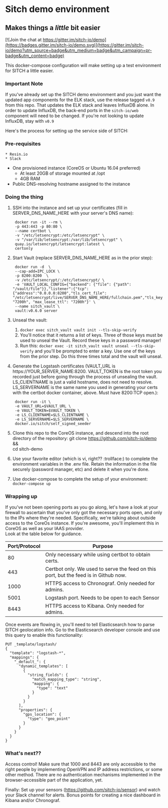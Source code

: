 # Sitch demo environment
## Makes things a _little_ bit easier

[![Join the chat at https://gitter.im/sitch-io/demo](https://badges.gitter.im/sitch-io/demo.svg)](https://gitter.im/sitch-io/demo?utm_source=badge&utm_medium=badge&utm_campaign=pr-badge&utm_content=badge)

This docker-compose configuration will make setting up a test environment for
SITCH a little easier.

### Important Note

If you've already set up the SITCH demo environment and you just want the
updated app components for the ELK stack, use the release tagged `v0.9` from
this repo.  That updates the ELK stack and leaves InfluxDB alone.  In order to
update InfluxDB, the back-end ports in the `sitch-io/web` component will need
to be changed.  If you're not looking to update InfluxDB, stay with `v0.9`



Here's the process for setting up the service side of SITCH:

### Pre-requisites
    * Resin.io
    * Slack
  * One provisioned instance (CoreOS or Ubuntu 16.04 preferred)
    * At least 20GB of storage mounted at /opt
    * 4GB RAM
  * Public DNS-resolving hostname assigned to the instance

### Doing the thing
1. SSH into the instance and set up your certificates (fill in
  SERVER_DNS_NAME_HERE with your server's DNS name):

        docker run -it --rm \
        -p 443:443 -p 80:80 \
        --name certbot \
        -v "/etc/letsencrypt:/etc/letsencrypt" \
        -v "/var/lib/letsencrypt:/var/lib/letsencrypt" \
        quay.io/letsencrypt/letsencrypt:latest \
        certonly

1. Start Vault (replace SERVER_DNS_NAME_HERE as in the prior step):

        docker run -d  \
        --cap-add=IPC_LOCK \
        -p 8200:8200  \
        -v /etc/letsencrypt/:/etc/letsencrypt/ \
        -e 'VAULT_LOCAL_CONFIG={"backend": {"file": {"path": "/vault/file"}},"listener":{"tcp":{"address":"0.0.0.0:8200","tls_cert_file": "/etc/letsencrypt/live/SERVER_DNS_NAME_HERE/fullchain.pem","tls_key_file":"/etc/letsencrypt/live/SERVER_DNS_NAME_HERE/privkey.pem"}},"default_lease_ttl": "7200h", "max_lease_ttl": "7200h"}' \
        --name sitch_vault \
        vault:v0.6.0 server

1. Unseal the vault:
    1. `docker exec sitch_vault vault init --tls-skip-verify`
    1. You'll notice that it returns a list of keys.  Three of those keys must
    be used to unseal the Vault.  Record these keys in a password manager!
    1. Run this: `docker exec -it sitch_vault vault unseal --tls-skip-verify`
    and you'll be prompted to enter a key.  Use one of the keys from the prior
    step.  Do this three times total and the vault will unseal.
1. Generate the Logstash certificates (VAULT_URL is
  https://YOUR_SERVER_NAME:8200. VAULT_TOKEN is the root token you recorded
  just before going through the process of unsealing the vault.  LS_CLIENTNAME
  is just a valid hostname, does not need to resolve.  LS_SERVERNAME is the
  same name you used in generating your certs with the certbot docker
  container, above. Must have 8200:TCP open.):

        docker run -it \
        -e VAULT_URL=$VAULT_URL \
        -e VAULT_TOKEN=$VAULT_TOKEN \
        -e LS_CLIENTNAME=$LS_CLIENTNAME \
        -e LS_SERVERNAME=$LS_SERVERNAME \
        docker.io/sitch/self_signed_seeder

1. Clone this repo to the CoreOS instance, and descend into the root directory
    of the repository:
        git clone https://github.com/sitch-io/demo && \
        cd sitch-demo
1. Use your favorite editor (which is vi, right?? :trollface:) to complete the
  environment variables in the .env file.  Retain the information in the file
  securely (password manager, etc) and delete it when you're done.
1. Use docker-compose to complete the setup of your environment:
    `docker-compose up`

### Wrapping up
If you've not been opening ports as you go along, let's have a look at your
firewall to ascertain that you've only got the necessary ports open, and only to
the IPs where they're needed.
Specifically, we're talking about outside access to the CoreOs instance.  If
you're awesome, you'll implement this in CoreOS as well as your IAAS provider.  
Look at the table below for guidance.

| Port/Protocol | Purpose                                                                               |
|---------------|---------------------------------------------------------------------------------------|
| 80            | Only necessary while using certbot to obtain certs.                                   |
| 443           | Certbot only.  We used to serve the feed on this port, but the feed is in Github now. |
| 1000          | HTTPS access to Chronograf.  Only needed for admins.                                  |
| 5001          | Logstash port.  Needs to be open to each Sensor                                       |
| 8443          | HTTPS access to Kibana.  Only needed for admins.                                      |

Once events are flowing in, you'll need to tell Elasticsearch how to parse
SITCH geolocation info.  Go to the Elasticsearch developer console and use this
query to enable this functionality:

```
PUT _template/logstash/
{
  "template": "logstash-*",
  "mappings": {
    "_default_": {
      "dynamic_templates": [
        {
          "string_fields": {
            "match_mapping_type": "string",
            "mapping": {
              "type": "text"
            }
          }
        }
      ],
      "properties": {
        "gps_location": {
          "type": "geo_point"
        }
      }
    }
  }
}

```

### What's next??
Access control!  Make sure that 1000 and 8443 are only accessible to the right
people by implementing OpenVPN and IP address restrictions, or some other
method.  There are no authentication mechanisms implemented in the
browser-accessible part of the application, yet.

Finally: Set up your sensors (https://github.com/sitch-io/sensor) and watch
your Slack channel for alerts.  Bonus points for creating a nice dashboard in
Kibana and/or Chronograf.
